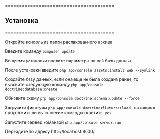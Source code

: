 
=======================================
## Установка 
=======================================

 Откройте консоль из папки распакованного архива 

 Введите команду  ```composer update```

 Во время установки введите параметры вашей базы данных

 После установки введите  ```php app/console assets:install web --symlink``` 

 Создайте базу данных, если она еще не была создана ранее, то вызовите следующую команду  ```php app/console doctrine:database:create``` 

 Обновите схему  ```php app/console doctrine:schema:update --force``` 

 Загрузите фикстуры  ```php app/console doctrine:fixtures:load``` ,  на вопрос продолжить ли выполнение команды ответить: ```yes```

 Запустите сервер командой  ```php app/console server:run``` , 

 Перейдите по адресу http://localhost:8000/